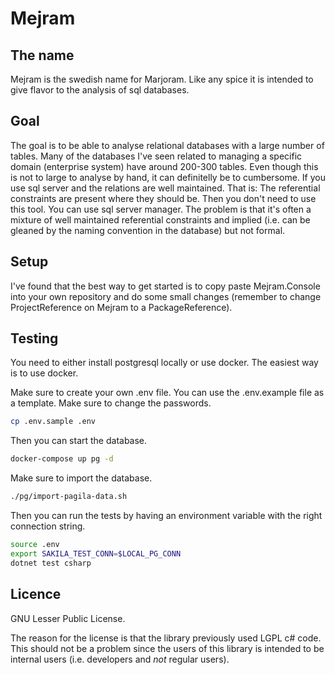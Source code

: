 # Mejram

## The name

Mejram is the swedish name for Marjoram. Like any spice it is intended to give flavor to the analysis of sql databases.

## Goal

The goal is to be able to analyse relational databases with a large number of tables. Many of the databases I've seen related to managing a specific domain (enterprise system) have around 200-300 tables. Even though this is not to large to analyse by hand, it can definitelly be to cumbersome. If you use sql server and the relations are well maintained. That is: The referential constraints are present where they should be. Then you don't need to use this tool. You can use sql server manager. The problem is that it's often a mixture of well maintained referential constraints and implied (i.e. can be gleaned by the naming convention in the database) but not formal.

## Setup

I've found that the best way to get started is to copy paste Mejram.Console into your own repository and do some small changes (remember to change ProjectReference on Mejram to a PackageReference).

## Testing

You need to either install postgresql locally or use docker. The easiest way is to use docker.

Make sure to create your own .env file. You can use the .env.example file as a template. Make sure to change the passwords.

```sh
cp .env.sample .env
```

Then you can start the database.

```sh
docker-compose up pg -d
```

Make sure to import the database.

```sh
./pg/import-pagila-data.sh
```

Then you can run the tests by having an environment variable with the right connection string.

```sh
source .env
export SAKILA_TEST_CONN=$LOCAL_PG_CONN
dotnet test csharp
```


## Licence

GNU Lesser Public License.

The reason for the license is that the library previously used LGPL c# code. This should not be a problem since the users of this library is intended to be internal users (i.e. developers and *not* regular users).
